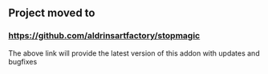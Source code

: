 ## Project moved to

### **https://github.com/aldrinsartfactory/stopmagic**

The above link will provide the latest version of this addon with updates and bugfixes